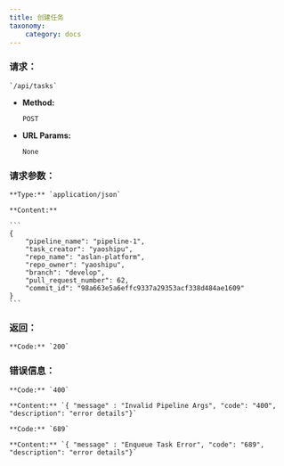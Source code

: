 ```yaml
---
title: 创建任务
taxonomy:
    category: docs
---
```


### 请求：

    `/api/tasks`

* **Method:**

    `POST`

* **URL Params:**

    `None`

### 请求参数：

	**Type:** `application/json`
	
	**Content:**

    ```
    {
        "pipeline_name": "pipeline-1",
        "task_creator": "yaoshipu",
        "repo_name": "aslan-platform",
        "repo_owner": "yaoshipu",
        "branch": "develop",
        "pull_request_number": 62,
        "commit_id": "98a663e5a6effc9337a29353acf338d484ae1609"
    }
	```	

### 返回：

	**Code:** `200`

### 错误信息：

	**Code:** `400`
  	
  	**Content:** `{ "message" : "Invalid Pipeline Args", "code": "400", "description": "error details"}`

	**Code:** `689`
  	
  	**Content:** `{ "message" : "Enqueue Task Error", "code": "689", "description": "error details"}`